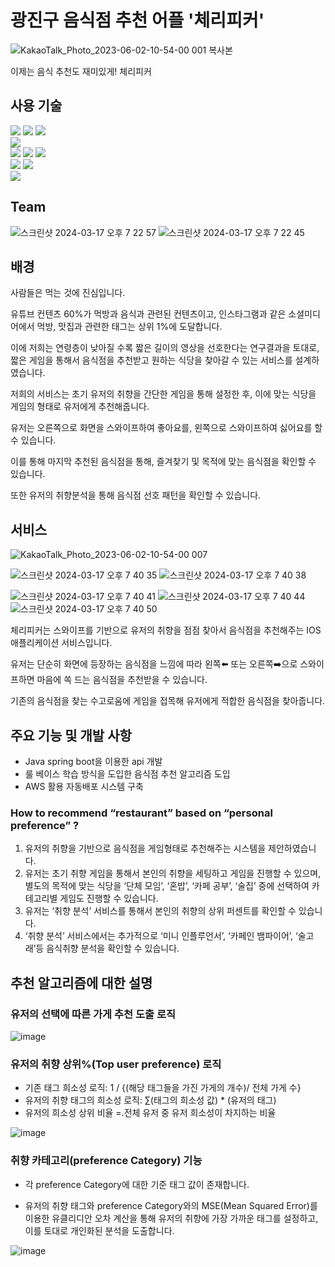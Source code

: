 # 광진구 음식점 추천 어플 '체리피커'
![KakaoTalk_Photo_2023-06-02-10-54-00 001 복사본](https://github.com/CherryPick3r/CherryPick3r-Server/assets/44383895/bf55ff4b-8202-4509-a281-a8ae9ef84177)

이제는 음식 추천도 재미있게! 체리피커

## 사용 기술

<img src="https://img.shields.io/badge/springboot-6DB33F?style=for-the-badge&logo=springboot&logoColor=white"> <img src="https://img.shields.io/badge/Spring Security-6DB33F?style=for-the-badge&logo=SpringSecurity&logoColor=white"> <img src="https://img.shields.io/badge/JAVA-007396?style=for-the-badge&logo=openjdk&logoColor=white"> <br>
<img src="https://img.shields.io/badge/JUnit5-25A162?style=for-the-badge&logo=JUnit5&logoColor=white"> <br>
<img src="https://img.shields.io/badge/Hibernate-59666C?style=for-the-badge&logo=Hibernate&logoColor=white"> <img src="https://img.shields.io/badge/mysql-4479A1?style=for-the-badge&logo=mysql&logoColor=white"> <img src="https://img.shields.io/badge/redis-DC382D?style=for-the-badge&logo=redis&logoColor=white"> <br>
<img src="https://img.shields.io/badge/Github Action-181717?style=for-the-badge&logo=github&logoColor=white"> <img src="https://img.shields.io/badge/Amazon%20EC2-FF9900?style=for-the-badge&logo=Amazon%20EC2&logoColor=white"> <br>
<img src="https://img.shields.io/badge/apache tomcat-F8DC75?style=for-the-badge&logo=apachetomcat&logoColor=white"> <br>


## Team

![스크린샷 2024-03-17 오후 7 22 57](https://github.com/CherryPick3r/CherryPick3r-Server/assets/44383895/a4ab0844-2266-4e43-ad85-ea2dab876fad) ![스크린샷 2024-03-17 오후 7 22 45](https://github.com/CherryPick3r/CherryPick3r-Server/assets/44383895/49b9e10c-ab5d-49f0-add3-7e3b7c1ea0c5)

  
## 배경

사람들은 먹는 것에 진심입니다. 

유튜브 컨텐츠 60%가 먹방과 음식과 관련된 컨텐츠이고, 인스타그램과 같은 소셜미디어에서 먹방, 맛집과 관련한 태그는 상위 1%에 도달합니다.

이에 저희는 연령층이 낮아질 수록 짧은 길이의 영상을 선호한다는 연구결과을 토대로, 짧은 게임을 통해서 음식점을 추천받고 원하는 식당을 찾아갈 수 있는 서비스를 설계하였습니다.

저희의 서비스는 초기 유저의 취향을 간단한 게임을 통해 설정한 후, 이에 맞는 식당을 게임의 형태로 유저에게 추천해줍니다. 

유저는 오른쪽으로 화면을 스와이프하여 좋아요를, 왼쪽으로 스와이프하여 싫어요를 할 수 있습니다.

이를 통해 마지막 추천된 음식점을 통해, 즐겨찾기 및 목적에 맞는 음식점을 확인할 수 있습니다.

또한 유저의 취향분석을 통해 음식점 선호 패턴을 확인할 수 있습니다.


## 서비스

![KakaoTalk_Photo_2023-06-02-10-54-00 007](https://github.com/CherryPick3r/CherryPick3r-Server/assets/44383895/8630181b-3579-4531-8360-da7dcf983b1d) 

![스크린샷 2024-03-17 오후 7 40 35](https://github.com/CherryPick3r/CherryPick3r-Server/assets/44383895/317c4e69-4626-454f-bf4e-9a9902656cfc) ![스크린샷 2024-03-17 오후 7 40 38](https://github.com/CherryPick3r/CherryPick3r-Server/assets/44383895/31c50867-d09a-43dd-a1cc-6f850d6ae3b0) 

![스크린샷 2024-03-17 오후 7 40 41](https://github.com/CherryPick3r/CherryPick3r-Server/assets/44383895/59449e5c-7b6f-41e4-a431-cd0fc63533b0) ![스크린샷 2024-03-17 오후 7 40 44](https://github.com/CherryPick3r/CherryPick3r-Server/assets/44383895/505d84e8-d71b-4dcc-955a-f30f11e8904b) ![스크린샷 2024-03-17 오후 7 40 50](https://github.com/CherryPick3r/CherryPick3r-Server/assets/44383895/bd465593-48c8-48db-85c1-96cb06d7e97e)


체리피커는 스와이프를 기반으로 유저의 취향을 점점 찾아서 음식점을 추천해주는 IOS 애플리케이션 서비스입니다.

유저는 단순히 화면에 등장하는 음식점을 느낌에 따라 왼쪽⬅️ 또는 오른쪽➡️으로 스와이프하면 마음에 쏙 드는 음식점을 추천받을 수 있습니다.

기존의 음식점을 찾는 수고로움에 게임을 접목해 유저에게 적합한 음식점을 찾아줍니다.

## 주요 기능 및 개발 사항

- Java spring boot을 이용한 api 개발
- 룰 베이스 학습 방식을 도입한 음식점 추천 알고리즘 도입 
- AWS 활용 자동배포 시스템 구축


### How to recommend “restaurant” based on “personal preference” ?

1. 유저의 취향을 기반으로 음식점을 게임형태로 추천해주는 시스템을 제안하였습니다.
2. 유저는 초기 취향 게임을 통해서 본인의 취향을 세팅하고 게임을 진행할 수 있으며, 별도의 목적에 맞는 식당을 ‘단체 모임’, ‘혼밥’, ‘카페 공부’, ‘술집’ 중에 선택하여 카테고리별 게임도 진행할 수 있습니다.
3. 유저는 ‘취향 분석’ 서비스를 통해서 본인의 취향의 상위 퍼센트를 확인할 수 있습니다.
4. ‘취향 분석’ 서비스에서는 추가적으로 ‘미니 인플루언서’, ‘카페인 뱀파이어’, ‘술고래’등 음식취향 분석을 확인할 수 있습니다.

## 추천 알고리즘에 대한 설명

### 유저의 선택에 따른 가게 추천 도출 로직

![image](https://github.com/CherryPick3r/CherryPick3r-Server/assets/44383895/c7569ae9-697b-4da1-9f66-832aeb555362)


### 유저의 취향 상위%(Top user preference) 로직
- 기존 태그 희소성 로직: 1 / {(해당 태그들을 가진 가게의 개수)/ 전체 가게 수} 
- 유저의 취향 태그의 희소성 로직: ∑(태그의 희소성 값) * (유저의 태그)
- 유저의 희소성 상위 비율 =.전체 유저 중 유저 희소성이 차지하는 비율

![image](https://github.com/CherryPick3r/CherryPick3r-Server/assets/44383895/e246c98f-a784-436b-aecc-9fc1de6be8d4)


### 취향 카테고리(preference Category) 기능

- 각 preference Category에 대한 기준 태그 값이 존재합니다.

- 유저의 취향 태그와 preference Category와의 MSE(Mean Squared Error)를 이용한 유클리디안 오차 계산을 통해 유저의 취향에 가장 가까운 태그를 설정하고, 이를 토대로 개인화된 분석을 도출합니다.

![image](https://github.com/CherryPick3r/CherryPick3r-Server/assets/44383895/176c0f1e-c877-4d3a-8ac9-bab10df021cc)


